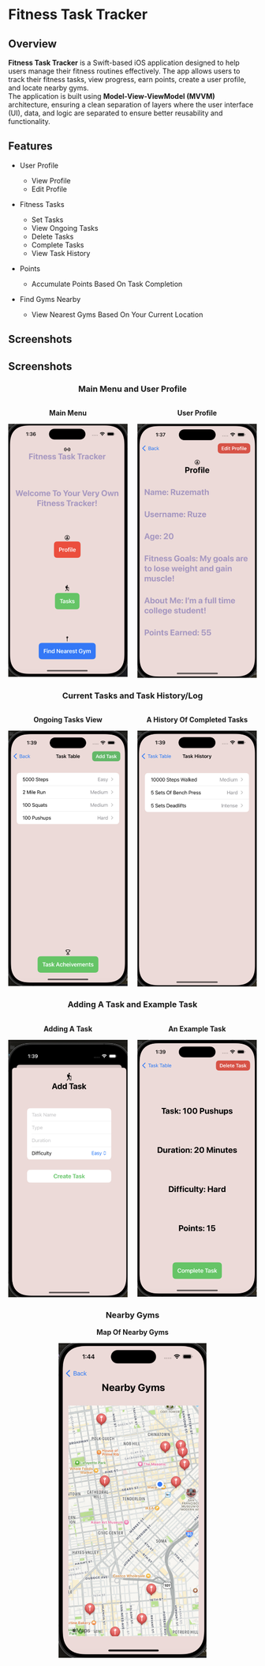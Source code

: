 # Fitness Task Tracker

## Overview
**Fitness Task Tracker** is a Swift-based iOS application designed to help users manage their fitness routines effectively. The app allows users to track their fitness tasks, view progress, earn points, create a user profile, and locate nearby gyms. <br>
The application is built using **Model-View-ViewModel (MVVM)** architecture, ensuring a clean separation of layers where the user interface (UI), data, and logic are separated to ensure better reusability and functionality. 

## Features
* User Profile 
  - View Profile
  - Edit Profile

* Fitness Tasks
  - Set Tasks
  - View Ongoing Tasks
  - Delete Tasks
  - Complete Tasks
  - View Task History

* Points
  - Accumulate Points Based On Task Completion

* Find Gyms Nearby
  - View Nearest Gyms Based On Your Current Location

## Screenshots

## Screenshots

<div style="text-align: center;">  
  <h3>Main Menu and User Profile</h3>
  <div style="display: flex; justify-content: center; gap: 20px; margin-bottom: 20px;">
      <div>
          <p><strong>Main Menu</strong></p>
          <img src="Screenshots/main_menu.png" alt="Main Menu" width="300"/>
      </div>
      <div>
          <p><strong>User Profile</strong></p>
          <img src="Screenshots/profile.png" alt="User Profile" width="300"/>
      </div>
  </div>

  <h3>Current Tasks and Task History/Log</h3>
  <div style="display: flex; justify-content: center; gap: 20px; margin-bottom: 20px;">
      <div>
          <p><strong>Ongoing Tasks View</strong></p>
          <img src="Screenshots/task_table.png" alt="Ongoing Tasks View" width="300"/>
      </div>
      <div>
          <p><strong>A History Of Completed Tasks</strong></p>
          <img src="Screenshots/task_history.png" alt="A History Of Completed Tasks" width="300"/>
      </div>
  </div>

  <h3>Adding A Task and Example Task</h3>
  <div style="display: flex; justify-content: center; gap: 20px; margin-bottom: 20px;">
      <div>
          <p><strong>Adding A Task</strong></p>
          <img src="Screenshots/add_task.png" alt="Adding A Task" width="300"/>
      </div>
      <div>
          <p><strong>An Example Task</strong></p>
          <img src="Screenshots/task_example.png" alt="An Example Task" width="300"/>
      </div>
  </div>

  <h3>Nearby Gyms</h3>
  <div style="text-align: center;">
      <p><strong>Map Of Nearby Gyms</strong></p>
      <img src="Screenshots/nearby_gyms.png" alt="Map Of Nearby Gyms" width="300"/>
  </div>
</div>
